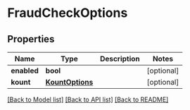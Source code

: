 # FraudCheckOptions

## Properties
Name | Type | Description | Notes
------------ | ------------- | ------------- | -------------
**enabled** | **bool** |  | [optional] 
**kount** | [**KountOptions**](KountOptions.md) |  | [optional] 

[[Back to Model list]](../README.md#documentation-for-models) [[Back to API list]](../README.md#documentation-for-api-endpoints) [[Back to README]](../README.md)


